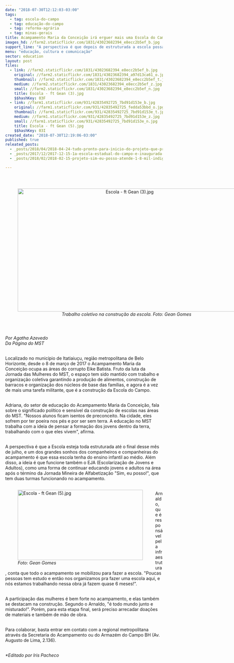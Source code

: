 ```yaml
---
date: "2018-07-30T12:12:03-03:00"
tags:
  - tag: escola-do-campo
  - tag: educação-do-campo
  - tag: reforma-agrária
  - tag: minas-gerais
title: Acampamento Maria da Conceição irá erguer mais uma Escola do Campo na regional metropolitana
images_hd: //farm2.staticflickr.com/1831/43023682394_e8ecc2b5ef_b.jpg
support_line: "A perspectiva é que depois de estruturada a escola possa ter do ensino infantil ao médio, contemplando assim todas as faixa etárias. "
menu: "educação, cultura e comunicação"
sector: education
layout: post
files:
  - link: //farm2.staticflickr.com/1831/43023682394_e8ecc2b5ef_b.jpg
    original: //farm2.staticflickr.com/1831/43023682394_a97d13ca61_o.jpg
    thumbnail: //farm2.staticflickr.com/1831/43023682394_e8ecc2b5ef_t.jpg
    medium: //farm2.staticflickr.com/1831/43023682394_e8ecc2b5ef_z.jpg
    small: //farm2.staticflickr.com/1831/43023682394_e8ecc2b5ef_n.jpg
    title: Escola - ft Gean (3).jpg
    $$hashKey: 03F
  - link: //farm1.staticflickr.com/931/42835492725_7bd91d153e_b.jpg
    original: //farm1.staticflickr.com/931/42835492725_fedda53bbd_o.jpg
    thumbnail: //farm1.staticflickr.com/931/42835492725_7bd91d153e_t.jpg
    medium: //farm1.staticflickr.com/931/42835492725_7bd91d153e_z.jpg
    small: //farm1.staticflickr.com/931/42835492725_7bd91d153e_n.jpg
    title: Escola - ft Gean (5).jpg
    $$hashKey: 03I
created_date: "2018-07-30T12:19:06-03:00"
published: true
releated_posts:
  - _posts/2018/04/2018-04-24-tudo-pronto-para-inicio-do-projeto-que-promete-alfabetizar-1500-adultos-em-minas-gerais.md
  - _posts/2017/12/2017-12-15-1a-escola-estadual-do-campo-e-inaugurada-no-maranhao.md
  - _posts/2018/02/2018-02-15-projeto-sim-eu-posso-atende-1-8-mil-indigenas-no-maranhao-e-tem-lista-de-espera.md

---
```

<p>&nbsp;</p>

<div style="text-align:center">
<figure class="image" style="display:inline-block"><img alt="Escola - ft Gean (3).jpg" height="394" src="//farm2.staticflickr.com/1831/43023682394_e8ecc2b5ef_b.jpg" width="700" />
<figcaption><em>Trabalho coletivo na constru&ccedil;&atilde;o da escola.&nbsp;Foto: Gean Gomes&nbsp;</em></figcaption>
</figure>
</div>

<p>&nbsp;</p>

<p><em>Por Agatha Azevedo&nbsp;<br />
Da P&aacute;gina do MST&nbsp;</em></p>

<p><br />
Localizado no munic&iacute;pio de Itatiaiu&ccedil;u, regi&atilde;o metropolitana de Belo Horizonte, desde o 8 de mar&ccedil;o de 2017 o Acampamento Maria da Concei&ccedil;&atilde;o ocupa as &aacute;reas do corrupto Eike Batista. Fruto da luta da Jornada das Mulheres do MST, o espa&ccedil;o tem sido mantido com trabalho e organiza&ccedil;&atilde;o coletiva garantindo a produ&ccedil;&atilde;o de alimentos, constru&ccedil;&atilde;o de barracos e organiza&ccedil;&atilde;o dos n&uacute;cleos de base das fam&iacute;lias, e agora &eacute; a vez de mais uma tarefa militante, que &eacute; a constru&ccedil;&atilde;o da Escola do Campo.&nbsp;</p>

<p><br />
Adriana, do setor de educa&ccedil;&atilde;o do Acampamento Maria da Concei&ccedil;&atilde;o, fala sobre o significado pol&iacute;tico e sens&iacute;vel da constru&ccedil;&atilde;o de escolas nas &aacute;reas do MST.&nbsp;&quot;Nossos alunos ficam isentos de preconceito. Na cidade, eles sofrem por ter poeira nos p&eacute;s e por ser sem terra. A educa&ccedil;&atilde;o no MST trabalha com a ideia de pensar a forma&ccedil;&atilde;o dos jovens dentro da terra, trabalhando com o que eles vivem&quot;, afirma.&nbsp;</p>

<p>&nbsp;<br />
A perspectiva &eacute; que a Escola esteja toda estruturada at&eacute; o final desse m&ecirc;s de julho, e um dos grandes sonhos dos companheiros e companheiras do acampamento &eacute; que essa escola tenha do ensino infantil ao m&eacute;dio. Al&eacute;m disso, a ideia &eacute; que funcione tamb&eacute;m o EJA (Escolariza&ccedil;&atilde;o de Jovens e Adultos), como uma forma de continuar educando jovens e adultos na &aacute;rea ap&oacute;s o t&eacute;rmino da Jornada Mineira de Alfabetiza&ccedil;&atilde;o &quot;Sim, eu posso!&quot;, que tem duas turmas funcionando no acampamento.&nbsp;</p>

<figure class="image" style="float:left"><img alt="Escola - ft Gean (5).jpg" height="225" src="//farm1.staticflickr.com/931/42835492725_7bd91d153e_b.jpg" width="400" />
<figcaption><em>Foto: Gean Gomes&nbsp;</em></figcaption>
</figure>

<p><br />
Arnaldo, que &eacute; respons&aacute;vel pela infraestrutura, conta que todo o acampamento se mobilizou para fazer a escola. &quot;Poucas pessoas tem estudo e ent&atilde;o nos organizamos pra fazer uma escola aqui, e n&oacute;s estamos trabalhando nessa obra j&aacute; fazem quase 6 meses!&quot;.&nbsp;</p>

<p><br />
A participa&ccedil;&atilde;o das mulheres &eacute; bem forte no acampamento, e elas tamb&eacute;m se destacam na constru&ccedil;&atilde;o. Segundo o Arnaldo, &quot;&eacute; todo mundo junto e misturado!&quot;. Por&eacute;m, para esta etapa final, ser&aacute; preciso arrecadar doa&ccedil;&otilde;es de materiais e tamb&eacute;m de m&atilde;o de obra.&nbsp;</p>

<p><br />
Para colaborar, basta entrar em contato com a regional metropolitana atrav&eacute;s da Secretaria do Acampamento ou do Armaz&eacute;m do Campo BH (Av. Augusto de Lima, 2.136).&nbsp;</p>

<p><br />
<em>*Editado por Iris Pacheco</em></p>
